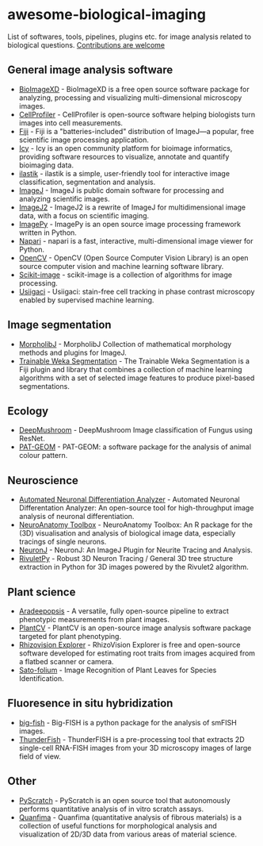 # awesome-biological-imaging

List of softwares, tools, pipelines, plugins etc. for image analysis related to biological questions. [Contributions are welcome]((https://github.com/hallvaaw/awesome-biological-image-analysis/blob/master/CONTRIBUTING.md))

## General image analysis software
- [BioImageXD](https://bioimagexd.net) - BioImageXD is a free open source software package for analyzing, processing and visualizing multi-dimensional microscopy images.  
- [CellProfiler](https://github.com/CellProfiler/CellProfiler) - CellProfiler is open-source software helping biologists turn images into cell measurements.  
- [Fiji](https://github.com/fiji/fiji) - Fiji is a "batteries-included" distribution of ImageJ—a popular, free scientific image processing application.   
- [Icy](https://github.com/Icy-imaging) - Icy is an open community platform for bioimage informatics, providing software resources to visualize, annotate and quantify bioimaging data.  
- [ilastik](https://github.com/ilastik/ilastik) - ilastik is a simple, user-friendly tool for interactive image classification, segmentation and analysis.  
- [ImageJ](https://github.com/imagej/ImageJ) - ImageJ is public domain software for processing and analyzing scientific images.  
- [ImageJ2](https://github.com/imagej/imagej2) - ImageJ2 is a rewrite of ImageJ for multidimensional image data, with a focus on scientific imaging.   
- [ImagePy](https://github.com/Image-Py/imagepy) - ImagePy is an open source image processing framework written in Python.  
- [Napari](https://github.com/napari/napari) - napari is a fast, interactive, multi-dimensional image viewer for Python.   
- [OpenCV](https://github.com/opencv/opencv) - OpenCV (Open Source Computer Vision Library) is an open source computer vision and machine learning software library.     
- [Scikit-image](https://github.com/scikit-image/scikit-image) - scikit-image is a collection of algorithms for image processing.   
- [Usiigaci](https://github.com/oist/usiigaci) - Usiigaci: stain-free cell tracking in phase contrast microscopy enabled by supervised machine learning.   


## Image segmentation
- [MorpholibJ](https://github.com/ijpb/MorphoLibJ) - MorpholibJ Collection of mathematical morphology methods and plugins for ImageJ.   
- [Trainable Weka Segmentation](https://github.com/fiji/Trainable_Segmentation) - The Trainable Weka Segmentation is a Fiji plugin and library that combines a collection of machine learning algorithms with a set of selected image features to produce pixel-based segmentations.   

## Ecology
- [DeepMushroom](https://github.com/Olament/DeepMushroom) - DeepMushroom Image classification of Fungus using ResNet.  
- [PAT-GEOM](http://ianzwchan.com/my-research/pat-geom/) - PAT-GEOM: a software package for the analysis of animal colour pattern.   


## Neuroscience
- [Automated Neuronal Differentiation Analyzer](https://github.com/EskelandLab/ANDA) - Automated Neuronal Differentation Analyzer: An open-source tool for high-throughput image analysis of neuronal differentiation.   
- [NeuroAnatomy Toolbox](https://github.com/natverse/nat) - NeuroAnatomy Toolbox: An R package for the (3D) visualisation and analysis of biological image data, especially tracings of single neurons.   
- [NeuronJ](https://github.com/ImageScience/NeuronJ) - NeuronJ: An ImageJ Plugin for Neurite Tracing and Analysis.   
- [RivuletPy](https://github.com/RivuletStudio/rivuletpy) - Robust 3D Neuron Tracing / General 3D tree structure extraction in Python for 3D images powered by the Rivulet2 algorithm.  


## Plant science

- [Aradeepopsis](https://github.com/Gregor-Mendel-Institute/aradeepopsis) - A versatile, fully open-source pipeline to extract phenotypic measurements from plant images.   
- [PlantCV](https://github.com/danforthcenter/plantcv) - PlantCV is an open-source image analysis software package targeted for plant phenotyping.   
- [Rhizovision Explorer](https://github.com/rootphenomicslab/RhizoVisionExplorer) - RhizoVision Explorer is free and open-source software developed for estimating root traits from images acquired from a flatbed scanner or camera.   
- [Sato-folium](https://github.com/hughpearse/Sato-folium) - Image Recognition of Plant Leaves for Species Identification.   


## Fluoresence in situ hybridization
- [big-fish](https://github.com/fish-quant/big-fish) - Big-FISH is a python package for the analysis of smFISH images.   
- [ThunderFish](https://github.com/aleks-szczure/ThunderFISH) - ThunderFISH is a pre-processing tool that extracts 2D single-cell RNA-FISH images from your 3D microscopy images of large field of view.   


## Other

- [PyScratch](https://bitbucket.org/vladgaal/pyscratch_public.git/src) - PyScratch is an open source tool that autonomously performs quantitative analysis of in vitro scratch assays.  
- [Quanfima](https://github.com/rshkarin/quanfima) - Quanfima (quantitative analysis of fibrous materials) is a collection of useful functions for morphological analysis and visualization of 2D/3D data from various areas of material science.  


